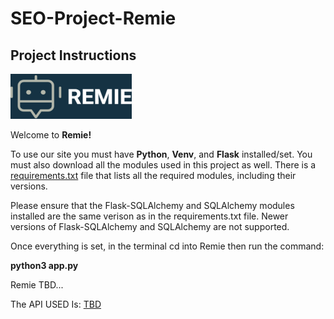 # SEO-Project-Remie
## Project Instructions
![Logo](Remie/UIWEB/static/images/remielogo.png)

Welcome to **Remie!**  

To use our site you must have **Python**, **Venv**, and **Flask** installed/set. You must also download all the modules used in this project as well. There is a [requirements.txt](Remie/requirements.txt) file that lists all the required modules, including their versions. 

Please ensure that the Flask-SQLAlchemy and SQLAlchemy modules installed are the same verison as in the requirements.txt file. Newer versions of Flask-SQLAlchemy and SQLAlchemy are not supported.

Once everything is set, in the terminal cd into Remie then run the command:

**python3 app.py**

Remie TBD...

The API USED Is: [TBD](https://api-ninjas.com/)  
